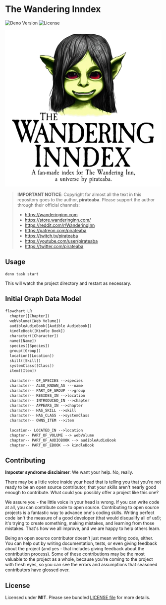 # The Wandering Inndex

![Deno Version](https://img.shields.io/badge/deno-v1.26.2-black)
![License](https://img.shields.io/badge/license-MIT-blue)

![The Wandering Inndex Logo](./static/banner.png)

> **IMPORTANT NOTICE**: Copyright for almost all the text in this repository goes to the author, **pirateaba**. Please support the author through their official channels:
>
> - https://wanderinginn.com
> - https://store.wanderinginn.com/
> - https://reddit.com/r/WanderingInn
> - https://patreon.com/pirateaba
> - https://twitch.tv/pirateaba
> - https://youtube.com/user/pirateaba
> - https://twitter.com/pirateaba

## Usage

```shell
deno task start
```

This will watch the project directory and restart as necessary.

## Initial Graph Data Model

```mermaid
flowchart LR
  chapter([Chapter])
  webVolume([Web Volume])
  audibleAudioBook([Audible Audiobook])
  kindleBook([Kindle Book])
  character([Character])
  name([Name])
  species([Species])
  group([Group])
  location([Location])
  skill([Skill])
  systemClass([Class])
  item([Item])

  character-- OF_SPECIES -->species
  character-- ALSO_KNOWN_AS ---name
  character-- PART_OF_GROUP -->group
  character-- RESIDES_IN -->location
  character-- INTRODUCED_IN -->chapter
  character-- APPEARS_IN -->chapter
  character-- HAS_SKILL -->skill
  character-- HAS_CLASS -->systemClass
  character-- OWNS_ITEM -->item

  location-- LOCATED_IN -->location
  chapter-- PART_OF_VOLUME --> webVolume
  chapter-- PART_OF_AUDIOBOOK --> audibleAudioBook
  chapter-- PART_OF_EBOOK --> kindleBook
```

## Contributing

**Imposter syndrome disclaimer**: We want your help. No, really.

There may be a little voice inside your head that is telling you that you're not ready to be an open source contributor; that your skills aren't nearly good enough to contribute. What could you possibly offer a project like this one?

We assure you - the little voice in your head is wrong. If you can write code at all, you can contribute code to open source. Contributing to open source projects is a fantastic way to advance one's coding skills. Writing perfect code isn't the measure of a good developer (that would disqualify all of us!); it's trying to create something, making mistakes, and learning from those mistakes. That's how we all improve, and we are happy to help others learn.

Being an open source contributor doesn't just mean writing code, either. You can help out by writing documentation, tests, or even giving feedback about the project (and yes - that includes giving feedback about the contribution process). Some of these contributions may be the most valuable to the project as a whole, because you're coming to the project with fresh eyes, so you can see the errors and assumptions that seasoned contributors have glossed over.

## License

Licensed under **MIT**. Please see bundled [LICENSE file](./LICENSE.md) for more details.
